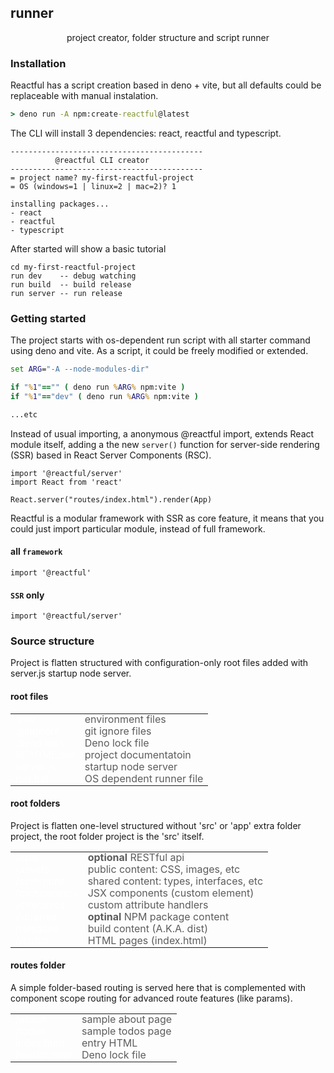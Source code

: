 <style>@import url('../README.CSS');</style>

## runner

<center top='-15'>

project creator, folder structure and script runner

</center>

### Installation

Reactful has a script creation based in deno + vite, but all defaults could be replaceable with manual instalation.

```cmd
> deno run -A npm:create-reactful@latest
```

The CLI will install 3 dependencies: react, reactful and typescript.

```
-------------------------------------------
          @reactful CLI creator
-------------------------------------------
= project name? my-first-reactful-project
= OS (windows=1 | linux=2 | mac=2)? 1
  
installing packages...
- react
- reactful
- typescript
```

After started will show a basic tutorial 

```properties
cd my-first-reactful-project
run dev    -- debug watching
run build  -- build release
run server -- run release
```

### Getting started

The project starts with os-dependent run script with all starter command using deno and vite. As a script, it could be freely modified or extended.

```cmd
set ARG="-A --node-modules-dir"

if "%1"=="" ( deno run %ARG% npm:vite )
if "%1"=="dev" ( deno run %ARG% npm:vite )

...etc
```

Instead of usual importing, a anonymous @reactful import, extends React module itself, adding a the new `server()` function for server-side rendering (SSR) based in React Server Components (RSC).

```tsx
import '@reactful/server'
import React from 'react'

React.server("routes/index.html").render(App)
```

<style>
   section[folder] {
      & table { width:100% }
      & td:not(:first-of-type) { opacity:0.7; }
      & td {
         white-space:pre !important;
         line-height: 13px;
      }

   }
   section[folder] 
</style>

Reactful is a modular framework with SSR as core feature, it means that you could just import particular module, instead of full framework.

<aside cols='2' top='-20'><div>

#### all `framework`

```tsx
import '@reactful'
```

</div><div>

 #### `SSR` only

```tsx
import '@reactful/server'
```

</div></aside>



### Source structure

Project is flatten structured with configuration-only root files added with server.js startup node server.

<style>
   section[folder] td:first-of-type { color:white !important  }
</style>

#### root files

<section folder>

| | |
|-|-|
| .env | environment files |
| .gitignore | git ignore files |
| .deno.lock | Deno lock file |
| README.md | project documentatoin |
| server.js | startup node server 
| run.bat  | OS dependent runner file |

</section>

#### root folders

Project is flatten one-level structured without 'src' or 'app' extra folder project, the root folder project is the 'src' itself.

<section folder>

| | |
|-|-|
| /apis | **optional** RESTful api |
| /assets | public content: CSS, images, etc |
| /commons | shared content: types, interfaces, etc |
| /components | JSX components (custom element) |
| /directives | custom attribute handlers |
| /libraries | **optinal** NPM package content |
| /releases | build content (A.K.A. dist) |
| /routes  | HTML pages (index.html) |

</section>

#### **routes** folder

A simple folder-based routing is served here that is complemented with component scope routing for advanced route features (like params).

<section folder>

| | |
|-|-|
| /about | sample about page |
| /todos | sample todos page |
| index.html | entry HTML |
| header.html | Deno lock file |

</section>
